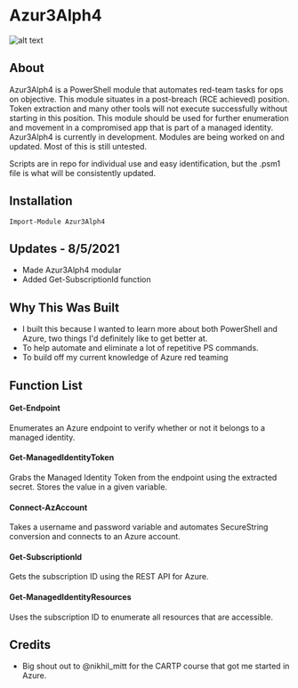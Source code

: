 # **Azur3Alph4**

![alt text](https://github.com/hyd3sec/Azur3Alph4/blob/main/resources/azur3alph4.png?raw=true)

## **About**

Azur3Alph4 is a PowerShell module that automates red-team tasks for ops on objective. This module situates in a post-breach (RCE achieved) position. Token extraction and many other tools will not execute successfully without starting in this position.
This module should be used for further enumeration and movement in a compromised app that is part of a managed identity.  
Azur3Alph4 is currently in development. Modules are being worked on and updated. Most of this is still untested.

Scripts are in repo for individual use and easy identification, but the .psm1 file is what will be consistently updated.

## **Installation**
`Import-Module Azur3Alph4`

## **Updates - 8/5/2021**

- Made Azur3Alph4 modular
- Added Get-SubscriptionId function


## **Why This Was Built**

- I built this because I wanted to learn more about both PowerShell and Azure, two things I'd definitely like to get better at.
- To help automate and eliminate a lot of repetitive PS commands.
- To build off my current knowledge of Azure red teaming


## **Function List**

#### **Get-Endpoint**

Enumerates an Azure endpoint to verify whether or not it belongs to a managed identity.

#### **Get-ManagedIdentityToken**

Grabs the Managed Identity Token from the endpoint using the extracted secret. Stores the value in a given variable.

#### **Connect-AzAccount**

Takes a username and password variable and automates SecureString conversion and connects to an Azure account.

#### **Get-SubscriptionId**

Gets the subscription ID using the REST API for Azure.

#### **Get-ManagedIdentityResources**

Uses the subscription ID to enumerate all resources that are accessible.

## **Credits**

- Big shout out to @nikhil_mitt for the CARTP course that got me started in Azure.


